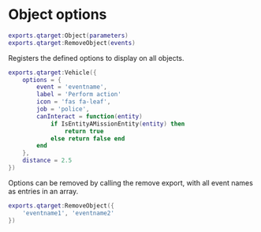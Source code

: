 # Object options
```lua
exports.qtarget:Object(parameters)
exports.qtarget:RemoveObject(events)
```
Registers the defined options to display on all objects.

```lua
exports.qtarget:Vehicle({
 	options = {
		event = 'eventname',
		label = 'Perform action'
		icon = 'fas fa-leaf',
		job = 'police',
		canInteract = function(entity)
			if IsEntityAMissionEntity(entity) then
				return true
			else return false end
		end
	},
	distance = 2.5
})
```

Options can be removed by calling the remove export, with all event names as entries in an array.
```lua
exports.qtarget:RemoveObject({
	'eventname1', 'eventname2'
})
```
